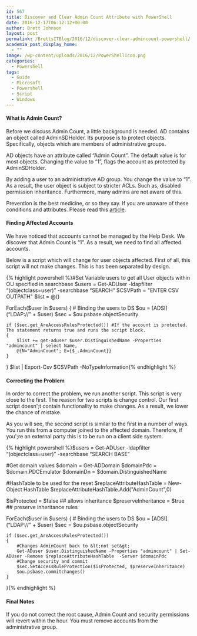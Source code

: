 ```yaml
---
id: 567
title: Discover and Clear Admin Count Attribute with PowerShell
date: 2016-12-17T06:12:12+00:00
author: Brett Johnson
layout: post
permalink: /BrettsITBlog/2016/12/discover-clear-admincount-powershell/
academia_post_display_home:
  - ""
image: /wp-content/uploads/2016/12/PowerShellIcon.png
categories:
  - Powershell
tags:
  - Guide
  - Microsoft
  - Powershell
  - Script
  - Windows
---
```


#### What is Admin Count?

Before we discuss Admin Count, a little background is needed. AD contains an object called AdminSDHolder. Its purpose is to protect objects. Specifically, objects which are members of administrative groups.

AD objects have an attribute called &#8220;Admin Count&#8221;. The default value is <not set> for most objects. Changing the value to &#8220;1&#8221;, flags the account as protected by AdminSDHolder.

By adding a user to an administrative AD group. You change the value to &#8220;1&#8221;. As a result, the user object is subject to stricter ACLs. Such as, disabled permission inheritance. Furthermore, many admins are not aware of this.

Prevention is the best medicine, or so they say. If you are unaware of these conditions and attributes. Please read this [article](https://technet.microsoft.com/en-us/library/2009.09.sdadminholder.aspx).

#### Finding Affected Accounts

We have noticed that accounts cannot be managed by the Help Desk. We discover that Admin Count is &#8220;1&#8221;. As a result, we need to find all affected accounts.

Below is a script which will change for user objects affected. First of all, this script will not make changes. This is has been separated by design.

{% highlight powershell %}#Set Variable users to get all User objects within OU specified in searchbase
$users = Get-ADUser -ldapfilter “(objectclass=user)” -searchbase “SEARCH”
$CSVPath = "ENTER CSV OUTPATH"
$list = @()

ForEach($user in $users)
{
    # Binding the users to DS
    $ou = [ADSI](“LDAP://” + $user)
    $sec = $ou.psbase.objectSecurity

    if ($sec.get_AreAccessRulesProtected()) #If the account is protected. The statement returns true and runs the script block.
    {
	    $list += get-aduser $user.DistinguishedName -Properties "admincount" | select Name,
        @{N="AdminCount"; E={$_.AdminCount}}        
    }
}
$list | Export-Csv $CSVPath -NoTypeInformation{% endhighlight %}

#### Correcting the Problem

In order to correct the problem, we run another script. This script is very close to the first. The reason for two scripts is change control. Our first script doesn';t contain functionality to make changes. As a result, we lower the chance of mistake.

As you will see, the second script is similar to the first in a number of ways. You run this from a computer joined to the affected domain. Therefore, if you';re an external party this is to be run on a client side system.

{% highlight powershell %}$users = Get-ADUser -ldapfilter “(objectclass=user)” -searchbase “SEARCH BASE”

#Get domain values
$domain = Get-ADDomain 
$domainPdc = $domain.PDCEmulator
$domainDn = $domain.DistinguishedName

#HashTable to be used for the reset
$replaceAttributeHashTable = New-Object HashTable 
$replaceAttributeHashTable.Add("AdminCount",0)

$isProtected = $false ## allows inheritance
$preserveInheritance = $true ## preserve inheritance rules


ForEach($user in $users)
{
    # Binding the users to DS
    $ou = [ADSI](“LDAP://” + $user)
    $sec = $ou.psbase.objectSecurity

    if ($sec.get_AreAccessRulesProtected())
    {
		#Changes AdminCount back to &lt;not set&gt;
        Get-ADuser $user.DistinguishedName -Properties "admincount" | Set-ADUser -Remove $replaceAttributeHashTable  -Server $domainPdc
        #Change security and commit
		$sec.SetAccessRuleProtection($isProtected, $preserveInheritance)
        $ou.psbase.commitchanges()
    }
}{% endhighlight %}

#### Final Notes

If you do not correct the root cause, Admin Count and security permissions will revert within the hour. You must remove accounts from the administrative group.